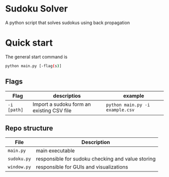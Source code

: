 # Sudoku Solver

A python script that solves sudokus using back propagation

# Quick start

The general start command is
```bash
python main.py [-flag(s)]
```

## Flags

| Flag | descriptios | example |
| --- | --- | --- |
| `-i [path]` | Import a sudoku form an existing CSV file | `python main.py -i example.csv` |

## Repo structure

| File | Description |
| --- | --- |
| `main.py` | main executable |
| `sudoku.py` | responsible for sudoku checking and value storing |
| `window.py` | responsible for GUIs and visualizations |
